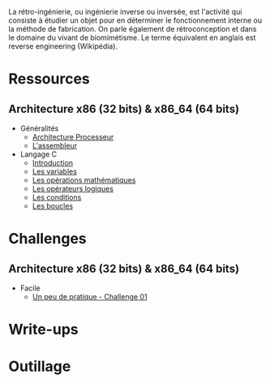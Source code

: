 La rétro-ingénierie, ou ingénierie inverse ou inversée, est l'activité qui consiste à étudier un objet pour en déterminer le fonctionnement interne ou la méthode de fabrication. On parle également de rétroconception et dans le domaine du vivant de biomimétisme. Le terme équivalent en anglais est reverse engineering (Wikipédia).

# Ressources

## Architecture x86 (32 bits) & x86_64 (64 bits)
- Généralités
  - [Architecture Processeur](ressources/architecture-x86-x86_64/01.Architecture-Processeur.md)
  - [L'assembleur](ressources/architecture-x86-x86_64/02.L-assembleur.md)
- Langage C
  - [Introduction](ressources/architecture-x86-x86_64/03.Introduction.md)
  - [Les variables](ressources/architecture-x86-x86_64/04.Les-variables.md)
  - [Les opérations mathématiques](ressources/architecture-x86-x86_64/05.Les-opérations-mathématiques.md)
  - [Les opérateurs logiques](ressources/architecture-x86-x86_64/06.Les-opérateurs-logiques.md)
  - [Les conditions](ressources/architecture-x86-x86_64/07.Les-conditions.md)
  - [Les boucles](ressources/architecture-x86-x86_64/08.Les-boucles.md)

# Challenges

## Architecture x86 (32 bits) & x86_64 (64 bits)
- Facile
  - [Un peu de pratique - Challenge 01](challenges/architecture-x86-x86_64/un_peu_de_pratique-challenge_01/README.md)

# Write-ups

# Outillage
